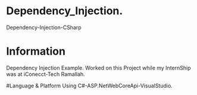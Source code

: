 # Dependency_Injection.
Dependency-Injection-CSharp


# Information
Dependency Injection Example. Worked on this Project while my InternShip was at iConecct-Tech Ramallah.

#Language & Platform
Using C#-ASP.NetWebCoreApi-VisualStudio.
